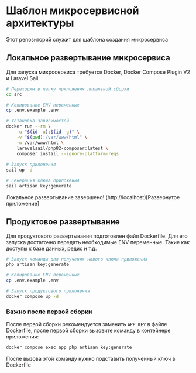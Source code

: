 # Шаблон микросервисной архитектуры

Этот репозиторий служит для шаблона создания микросервиса

## Локальное развертывание микросервиса

Для запуска микросервиса требуется Docker, Docker Compose Plugin V2 и Laravel Sail

```bash
# Переходим в папку приложения локальной сборки
cd src

# Копирование ENV переменных
cp .env.example .env

# Установка зависимостей
docker run --rm \
    -u "$(id -u):$(id -g)" \
    -v "$(pwd):/var/www/html" \
    -w /var/www/html \
    laravelsail/php82-composer:latest \
    composer install --ignore-platform-reqs
    
# Запуск приложения
sail up -d

# Генерация ключа приложения
sail artisan key:generate
```

Локальное развертывание завершено! (http://localhost)[Развернутое приложение]

## Продуктовое развертывание

Для продуктового развертывания подготовлен файл Dockerfile. Для его запуска
достаточно передать необходимые ENV переменные. Такие
как доступы к базе данных, редис и т.д.

```bash
# Запуск команды для получения нового ключа приложения
php artisan key:generate

# Копирование ENV переменных
cp .env.example .env

# Запуск продуктового приложения
docker compose up -d
```


### Важно после первой сборки

После первой сборки рекомендуется заменить `APP_KEY` в файле Dockerfile, после
первой сборки вызовите команду в контейнере приложения:

```bash
docker compose exec app php artisan key:generate
```

После вызова этой команду нужно подставить полученный ключ в Dockerfile
